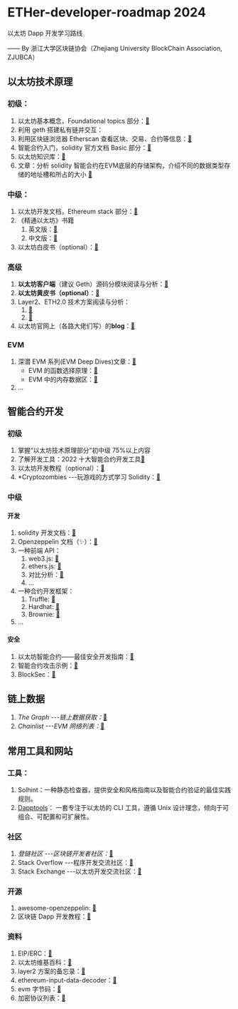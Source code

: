 # ETHer-developer-roadmap 2024

以太坊 Dapp 开发学习路线

—— By 浙江大学区块链协会（Zhejiang University BlockChain Association, ZJUBCA）

## 以太坊技术原理

### 初级：

1. 以太坊基本概念，Foundational topics 部分：[🔗](https://ethereum.org/en/developers/docs/)
2. 利用 geth 搭建私有链并交互：
3. 利用区块链浏览器 Etherscan 查看区块、交易、合约等信息：[🔗](http://etherscan.io/)
4. 智能合约入门，solidity 官方文档 Basic 部分：[🔗](https://docs.soliditylang.org/en/latest/introduction-to-smart-contracts.html)
5. 以太坊知识库：[🔗](https://learnblockchain.cn/eth/)
6. 文章：分析 solidity 智能合约在EVM底层的存储架构，介绍不同的数据类型存储的地址槽和所占的大小 [🔗](https://programtheblockchain.com/posts/2018/03/09/understanding-ethereum-smart-contract-storage)

### 中级：

1. 以太坊开发文档，Ethereum stack 部分：[🔗](https://ethereum.org/en/developers/docs/)
2. 《精通以太坊》书籍
    1. 英文版：[🔗](https://github.com/ethereumbook/ethereumbook)
    2. 中文版：[🔗](https://github.com/inoutcode/ethereum_book)
3. 以太坊白皮书（optional）：[🔗](https://ethereum.org/en/whitepaper/)

### 高级

1. **以太坊客户端**（建议 Geth）源码分模块阅读与分析：[🔗](https://geth.ethereum.org)
2. **以太坊黄皮书（optional）**：[🔗](https://files.gitter.im/ethereum/yellowpaper/VIyt/Paper.pdf)
3. Layer2、ETH2.0 技术方案阅读与分析：
    1. [🔗](https://ethereum.org/en/developers/docs/scaling/)
    2. [🔗](https://ethereum.org/en/developers/docs/scaling/layer-2-rollups/)
4. 以太坊官网上（各路大佬们写）的**blog**：[🔗](https://blog.ethereum.org/archive/)

### EVM

1. 深潜 EVM 系列(EVM Deep Dives)文章：[🔗](https://substack.com/profile/80455042-noxx)
    - EVM 的函数选择原理：[🔗](https://learnblockchain.cn/article/3647)
    - EVM 中的内存数据区：[🔗](https://learnblockchain.cn/article/3684)
2. ...

## 智能合约开发

### 初级

1. 掌握“以太坊技术原理部分”初中级 75%以上内容
2. 了解开发工具：2022 十大智能合约开发工具[🔗](https://learnblockchain.cn/article/3434)
3. 以太坊开发教程（optional）：[🔗](https://ethereum-blockchain-developer.com/000-learn-ethereum/)
4. \*Cryptozombies ---玩游戏的方式学习 Solidity：[🔗](https://cryptozombies.io)

### 中级

#### 开发

1. solidity 开发文档：[🔗](https://docs.soliditylang.org/en/latest/)
2. Openzeppelin 文档（✨）：[🔗](https://docs.openzeppelin.com/contracts/4.x/)
3. 一种前端 API：
    1. web3.js: [🔗](https://web3js.readthedocs.io/en/v1.7.1/)
    2. ethers.js: [🔗](https://docs.ethers.io/v5/)
    3. 对比分析：[🔗](https://blog.infura.io/ethereum-javascript-libraries-web3-js-vs-ethers-js-part-i/)
    4. ...
4. 一种合约开发框架：
    1. Truffle: [🔗](https://trufflesuite.com/)
    2. Hardhat: [🔗](https://hardhat.org/)
    3. Brownie: [🔗](https://eth-brownie.readthedocs.io/en/stable/)
5. ...

#### 安全

1. 以太坊智能合约——最佳安全开发指南：[🔗](https://consensys.github.io/smart-contract-best-practices/)
2. 智能合约攻击示例：[🔗](https://github.com/kadenzipfel/smart-contract-attack-vectors)
3. BlockSec：[🔗](https://www.blocksecteam.com/)

## 链上数据

1. _The Graph ---链上数据获取：_[🔗](https://thegraph.com)
2. _Chainlist ---EVM 网络列表：_[🔗](https://chainlist.org/)

## 常用工具和网站

### 工具：

1. Solhint：一种静态检查器，提供安全和风格指南以及智能合约验证的最佳实践规则。
2. [Dapptools](https://dapp.tools/)： 一套专注于以太坊的 CLI 工具，遵循 Unix 设计理念，倾向于可组合、可配置和可扩展性。

### 社区

1. _登链社区 ---区块链开发者社区：_[🔗](https://learnblockchain.cn)
2. Stack Overflow ---程序开发交流社区：[🔗](https://stackoverflow.com)
3. Stack Exchange ---以太坊开发交流社区：[🔗](https://ethereum.stackexchange.com/)

### 开源

1. awesome-openzeppelin: [🔗](https://github.com/OpenZeppelin/awesome-openzeppelin)
2. 区块链 Dapp 开发教程：[🔗](https://github.com/Dapp-Learning-DAO/Dapp-Learning)

### 资料

1. EIP/ERC：[🔗](https://dev.ethereum.cn/eips-1/)
2. 以太坊维基百科：[🔗](https://eth.wiki/)
3. layer2 方案的备忘录：[🔗](https://mirror.xyz/ethmaxitard.eth/iyCAlOexgQKOvoSAAk4utYGEdnESOKb5HstM2_LaqL4)
4. ethereum-input-data-decoder：[🔗](https://lab.miguelmota.com/ethereum-input-data-decoder/example/)
5. evm 字节码：[🔗](https://www.evm.codes/)
6. 加密协议列表：[🔗](https://github.com/bryanhpchiang/protocol-reading-list)
